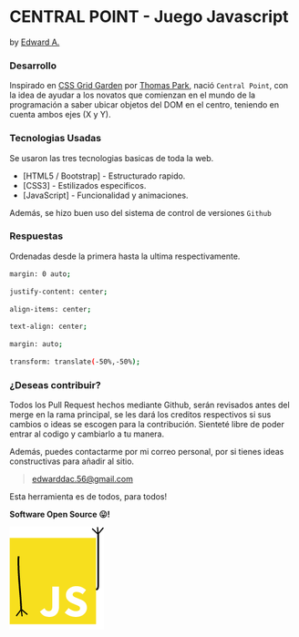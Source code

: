 # CENTRAL POINT - Juego Javascript
by [Edward A.](https://github.com/Edward-Alarco)


### Desarrollo

Inspirado en [CSS Grid Garden](http://cssgridgarden.com/) por [Thomas Park](https://github.com/thomaspark), nació `Central Point`, con la idea de ayudar a los novatos que comienzan en el mundo de la programación a saber ubicar objetos del DOM en el centro, teniendo en cuenta ambos ejes (X y Y).

### Tecnologias Usadas

Se usaron las tres tecnologias basicas de toda la web.

* [HTML5 / Bootstrap] - Estructurado rapido.
* [CSS3] - Estilizados especificos.
* [JavaScript] - Funcionalidad y animaciones.

Además, se hizo buen uso del sistema de control de versiones `Github`

### Respuestas

Ordenadas desde la primera hasta la ultima respectivamente.

```sh
margin: 0 auto;
```
```sh
justify-content: center;
```
```sh
align-items: center;
```
```sh
text-align: center;
```
```sh
margin: auto;
```
```sh
transform: translate(-50%,-50%);
```



### ¿Deseas contribuir?

Todos los Pull Request hechos mediante Github, serán revisados antes del merge en la rama principal, se les dará los creditos respectivos si sus cambios o ideas se escogen para la contribución.
Sienteté libre de poder entrar al codigo y cambiarlo a tu manera.

Además, puedes contactarme por mi correo personal, por si tienes ideas constructivas para añadir al sitio. 

> edwarddac.56@gmail.com

Esta herramienta es de todos, para todos!





**Software Open Source 😛!**



![Iamge Javascript](https://raw.githubusercontent.com/Edward-Alarco/central-point-game/master/img/javascript-mini.png?token=ANLIZ2X2ZJW456R6MVFFCLC7UGEJ6)

